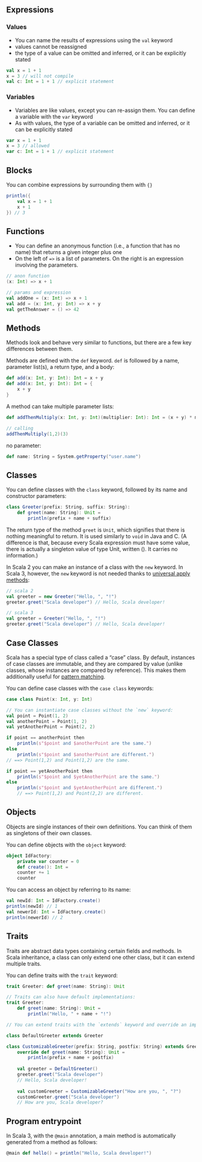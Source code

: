 
## Expressions

### Values

- You can name the results of expressions using the `val` keyword
- values cannot be reassigned
- the type of a value can be omitted and inferred, or it can be explicitly stated

```scala
val x = 1 + 1
x = 3 // will not compile
val c: Int = 1 + 1 // explicit statement
```

### Variables

- Variables are like values, except you can re-assign them. You can define a variable with the `var` keyword
- As with values, the type of a variable can be omitted and inferred, or it can be explicitly stated

```scala
var x = 1 + 1
x = 3 // allowed
var c: Int = 1 + 1 // explicit statement
```

## Blocks

You can combine expressions by surrounding them with `{}`

```scala
println({ 
	val x = 1 + 1 
	x + 1 
}) // 3
```


## Functions

- You can define an anonymous function (i.e., a function that has no name) that returns a given integer plus one
-  On the left of `=>` is a list of parameters. On the right is an expression involving the parameters.

```scala
// anon function
(x: Int) => x + 1

// params and expression
val addOne = (x: Int) => x + 1
val add = (x: Int, y: Int) => x + y
val getTheAnswer = () => 42
```

## Methods

Methods look and behave very similar to functions, but there are a few key differences between them.

Methods are defined with the `def` keyword. `def` is followed by a name, parameter list(s), a return type, and a body:

```scala
def add(x: Int, y: Int): Int = x + y
def add(x: Int, y: Int): Int = {
	x + y
}
```

A method can take multiple parameter lists:

```scala
def addThenMultiply(x: Int, y: Int)(multiplier: Int): Int = (x + y) * multiplier

// calling
addThenMultiply(1,2)(3)
```

no parameter:

```scala
def name: String = System.getProperty("user.name")
```

## Classes

You can define classes with the `class` keyword, followed by its name and constructor parameters:

```scala
class Greeter(prefix: String, suffix: String): 
	def greet(name: String): Unit = 
		println(prefix + name + suffix)
```

The return type of the method `greet` is `Unit`, which signifies that there is nothing meaningful to return. It is used similarly to `void` in Java and C. (A difference is that, because every Scala expression must have some value, there is actually a singleton value of type Unit, written (). It carries no information.)

In Scala 2 you can make an instance of a class with the `new` keyword. In Scala 3, however, the `new` keyword is not needed thanks to [universal apply methods](https://docs.scala-lang.org/scala3/reference/other-new-features/creator-applications.html):

```scala
// scala 2
val greeter = new Greeter("Hello, ", "!") 
greeter.greet("Scala developer") // Hello, Scala developer!

// scala 3
val greeter = Greeter("Hello, ", "!") 
greeter.greet("Scala developer") // Hello, Scala developer!
```

## Case Classes

Scala has a special type of class called a “case” class. By default, instances of case classes are immutable, and they are compared by value (unlike classes, whose instances are compared by reference). This makes them additionally useful for [pattern matching](https://docs.scala-lang.org/tour/pattern-matching.html#matching-on-case-classes).

You can define case classes with the `case class` keywords:

```scala
case class Point(x: Int, y: Int)

// You can instantiate case classes without the `new` keyword:
val point = Point(1, 2) 
val anotherPoint = Point(1, 2) 
val yetAnotherPoint = Point(2, 2)

if point == anotherPoint then 
	println(s"$point and $anotherPoint are the same.") 
else 
	println(s"$point and $anotherPoint are different.") 
// ==> Point(1,2) and Point(1,2) are the same. 

if point == yetAnotherPoint then 
	println(s"$point and $yetAnotherPoint are the same.") 
else 
	println(s"$point and $yetAnotherPoint are different.") 
	// ==> Point(1,2) and Point(2,2) are different.
```

## Objects

Objects are single instances of their own definitions. You can think of them as singletons of their own classes.

You can define objects with the `object` keyword:

```scala
object IdFactory: 
	private var counter = 0 
	def create(): Int = 
	counter += 1 
	counter
```

You can access an object by referring to its name:

```scala
val newId: Int = IdFactory.create() 
println(newId) // 1 
val newerId: Int = IdFactory.create() 
println(newerId) // 2
```

## Traits

Traits are abstract data types containing certain fields and methods. In Scala inheritance, a class can only extend one other class, but it can extend multiple traits.

You can define traits with the `trait` keyword:

```scala
trait Greeter: def greet(name: String): Unit

// Traits can also have default implementations:
trait Greeter: 
	def greet(name: String): Unit = 
		println("Hello, " + name + "!")

// You can extend traits with the `extends` keyword and override an implementation with // the `override` keyword:

class DefaultGreeter extends Greeter 

class CustomizableGreeter(prefix: String, postfix: String) extends Greeter: 
	override def greet(name: String): Unit = 
		println(prefix + name + postfix) 
	
	val greeter = DefaultGreeter() 
	greeter.greet("Scala developer") 
	// Hello, Scala developer! 
	
	val customGreeter = CustomizableGreeter("How are you, ", "?")
	customGreeter.greet("Scala developer") 
	// How are you, Scala developer?
```

## Program entrypoint

In Scala 3, with the `@main` annotation, a main method is automatically generated from a method as follows:

```scala
@main def hello() = println("Hello, Scala developer!")
```